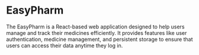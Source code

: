 # EasyPharm
The EasyPharm is a React-based web application designed to help users manage and track their medicines efficiently. It provides features like user authentication, medicine management, and persistent storage to ensure that users can access their data anytime they log in.
